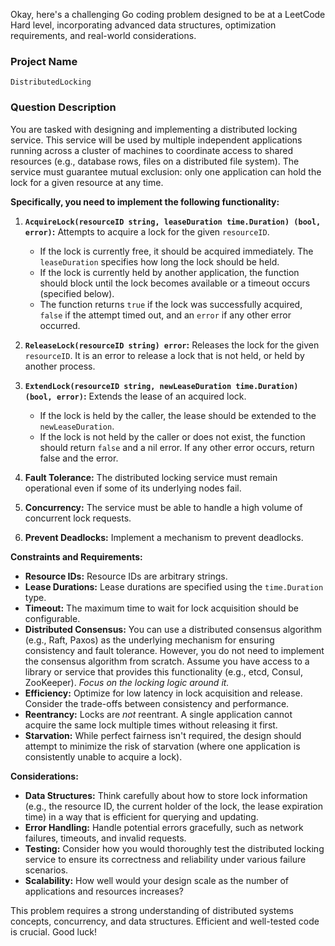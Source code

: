 Okay, here's a challenging Go coding problem designed to be at a LeetCode Hard level, incorporating advanced data structures, optimization requirements, and real-world considerations.

### Project Name

`DistributedLocking`

### Question Description

You are tasked with designing and implementing a distributed locking service. This service will be used by multiple independent applications running across a cluster of machines to coordinate access to shared resources (e.g., database rows, files on a distributed file system).  The service must guarantee mutual exclusion: only one application can hold the lock for a given resource at any time.

**Specifically, you need to implement the following functionality:**

1.  **`AcquireLock(resourceID string, leaseDuration time.Duration) (bool, error)`:** Attempts to acquire a lock for the given `resourceID`.
    *   If the lock is currently free, it should be acquired immediately. The `leaseDuration` specifies how long the lock should be held.
    *   If the lock is currently held by another application, the function should block until the lock becomes available or a timeout occurs (specified below).
    *   The function returns `true` if the lock was successfully acquired, `false` if the attempt timed out, and an `error` if any other error occurred.

2.  **`ReleaseLock(resourceID string) error`:** Releases the lock for the given `resourceID`. It is an error to release a lock that is not held, or held by another process.

3.  **`ExtendLock(resourceID string, newLeaseDuration time.Duration) (bool, error)`:** Extends the lease of an acquired lock.
    *   If the lock is held by the caller, the lease should be extended to the `newLeaseDuration`.
    *   If the lock is not held by the caller or does not exist, the function should return `false` and a nil error.  If any other error occurs, return false and the error.

4.  **Fault Tolerance:** The distributed locking service must remain operational even if some of its underlying nodes fail.

5.  **Concurrency:** The service must be able to handle a high volume of concurrent lock requests.

6.  **Prevent Deadlocks:**  Implement a mechanism to prevent deadlocks.

**Constraints and Requirements:**

*   **Resource IDs:**  Resource IDs are arbitrary strings.
*   **Lease Durations:**  Lease durations are specified using the `time.Duration` type.
*   **Timeout:** The maximum time to wait for lock acquisition should be configurable.
*   **Distributed Consensus:**  You can use a distributed consensus algorithm (e.g., Raft, Paxos) as the underlying mechanism for ensuring consistency and fault tolerance. However, you do not need to implement the consensus algorithm from scratch. Assume you have access to a library or service that provides this functionality (e.g., etcd, Consul, ZooKeeper). *Focus on the locking logic around it.*
*   **Efficiency:** Optimize for low latency in lock acquisition and release.  Consider the trade-offs between consistency and performance.
*   **Reentrancy:** Locks are *not* reentrant. A single application cannot acquire the same lock multiple times without releasing it first.
*   **Starvation:**  While perfect fairness isn't required, the design should attempt to minimize the risk of starvation (where one application is consistently unable to acquire a lock).

**Considerations:**

*   **Data Structures:** Think carefully about how to store lock information (e.g., the resource ID, the current holder of the lock, the lease expiration time) in a way that is efficient for querying and updating.
*   **Error Handling:**  Handle potential errors gracefully, such as network failures, timeouts, and invalid requests.
*   **Testing:** Consider how you would thoroughly test the distributed locking service to ensure its correctness and reliability under various failure scenarios.
*   **Scalability:** How well would your design scale as the number of applications and resources increases?

This problem requires a strong understanding of distributed systems concepts, concurrency, and data structures. Efficient and well-tested code is crucial. Good luck!
